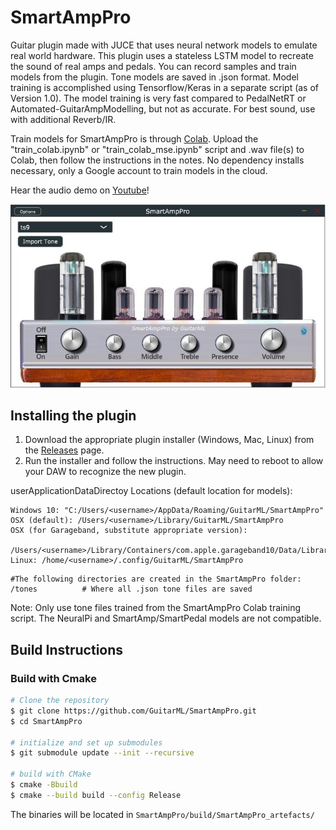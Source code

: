# SmartAmpPro

Guitar plugin made with JUCE that uses neural network models to emulate real world hardware.
This plugin uses a stateless LSTM model to recreate the sound of real amps and pedals. You can record
samples and train models from the plugin. Tone models are saved in .json format. Model training
is accomplished using Tensorflow/Keras in a separate script (as of Version 1.0). The model training
is very fast compared to PedalNetRT or Automated-GuitarAmpModelling, but not as accurate.
For best sound, use with additional Reverb/IR.

Train models for SmartAmpPro is through [Colab](https://colab.research.google.com/notebooks/intro.ipynb#recent=true). 
Upload the "train_colab.ipynb" or "train_colab_mse.ipynb" script and .wav file(s) to Colab, then follow the instructions in the notes. 
No dependency installs necessary, only a Google account to train models in the cloud.

Hear the audio demo on [Youtube](https://youtu.be/1njl9wqUG0M)!

![app](https://github.com/GuitarML/SmartAmpPro/blob/main/resources/plugin.jpg)

## Installing the plugin

1. Download the appropriate plugin installer (Windows, Mac, Linux) from the [Releases](https://github.com/GuitarML/SmartAmpPro/releases) page.
2. Run the installer and follow the instructions. May need to reboot to allow your DAW to recognize the new plugin.


userApplicationDataDirectoy Locations (default location for models):
```
Windows 10: "C:/Users/<username>/AppData/Roaming/GuitarML/SmartAmpPro"
OSX (default): /Users/<username>/Library/GuitarML/SmartAmpPro
OSX (for Garageband, substitute appropriate version): 
    /Users/<username>/Library/Containers/com.apple.garageband10/Data/Library/GuitarML/SmartAmpPro
Linux: /home/<username>/.config/GuitarML/SmartAmpPro
```
```
#The following directories are created in the SmartAmpPro folder:
/tones			# Where all .json tone files are saved
```


Note: Only use tone files trained from the SmartAmpPro Colab training script. The NeuralPi and SmartAmp/SmartPedal models are not compatible.


## Build Instructions

### Build with Cmake

```bash
# Clone the repository
$ git clone https://github.com/GuitarML/SmartAmpPro.git
$ cd SmartAmpPro

# initialize and set up submodules
$ git submodule update --init --recursive

# build with CMake
$ cmake -Bbuild
$ cmake --build build --config Release
```
The binaries will be located in `SmartAmpPro/build/SmartAmpPro_artefacts/`



